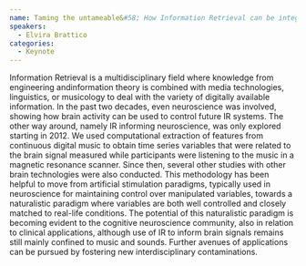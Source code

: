 ```yaml
---
name: Taming the untameable&#58; How Information Retrieval can be integrated into neuroscience to foster a naturalistic paradigm shift
speakers:
  - Elvira Brattico
categories:
  - Keynote
---
```


Information Retrieval is a multidisciplinary field where knowledge from engineering andinformation theory is combined with media technologies, linguistics, or musicology to deal
with the variety of digitally available information. In the past two decades, even
neuroscience was involved, showing how brain activity can be used to control future IR
systems. The other way around, namely IR informing neuroscience, was only explored
starting in 2012. We used computational extraction of features from continuous digital
music to obtain time series variables that were related to the brain signal measured while
participants were listening to the music in a magnetic resonance scanner. Since then,
several other studies with other brain technologies were also conducted. This methodology
has been helpful to move from artificial stimulation paradigms, typically used in
neuroscience for maintaining control over manipulated variables, towards a naturalistic
paradigm where variables are both well controlled and closely matched to real-life
conditions. The potential of this naturalistic paradigm is becoming evident to the cognitive
neuroscience community, also in relation to clinical applications, although use of IR to
inform brain signals remains still mainly confined to music and sounds. Further avenues of
applications can be pursued by fostering new interdisciplinary contaminations.

